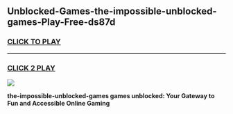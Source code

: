 
## Unblocked-Games-the-impossible-unblocked-games-Play-Free-ds87d
<h3>
<a href="https://premium76.site?title=the-impossible-unblocked-games&ref=21A">CLICK TO PLAY</a></h3>
<hr>

<h3>
<a href="https://premium76.site?title=the-impossible-unblocked-games&ref=21A">CLICK 2 PLAY</a>
  
</h3>

<a href="https://premium76.site?title=the-impossible-unblocked-games&ref=21A"><img src="https://clearcache.store/games.png"></a>


**the-impossible-unblocked-games games unblocked: Your Gateway to Fun and Accessible Online Gaming**
